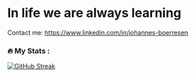 <h1>In life we are always learning</h1>

Contact me: https://www.linkedin.com/in/johannes-boerresen

### :fire: My Stats :

[![GitHub Streak](https://github-readme-streak-stats.herokuapp.com?user=NTh1nk&theme=highcontrast&hide_border=true)](https://git.io/streak-stats)
